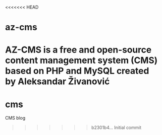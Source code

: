 <<<<<<< HEAD
# az-cms
AZ-CMS is a free and open-source content management system (CMS) based on PHP and MySQL created by Aleksandar Živanović
=======
# cms
CMS blog
>>>>>>> b2301b4... Initial commit
